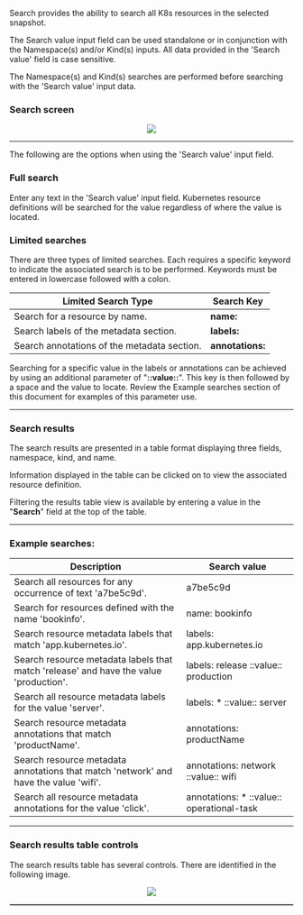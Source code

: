 
Search provides the ability to search all K8s resources in the selected snapshot.  

The Search value input field can be used standalone or in conjunction with the Namespace(s) and/or 
Kind(s) inputs. All data provided in the 'Search value' field is case sensitive.

The Namespace(s) and Kind(s) searches are performed before searching with the 'Search value' input data.


### Search screen

<p align="center">
  <img style="float: center;" src="https://raw.githubusercontent.com/k8svisual/vpk-docs/master/docs/images/tab_search.png">
</p>

---

The following are the options when using the 'Search value' input field.

### Full search

Enter any text in the 'Search value' input field. Kubernetes resource definitions will be searched for the value regardless of where the value is located.

### Limited searches

There are three types of limited searches. Each requires a specific keyword to indicate the associated search is to be performed. 
Keywords must be entered in lowercase followed with a colon.

| Limited Search Type | Search Key |
|---|---|
| Search for a resource by name. | __name:__ |
| Search labels of the metadata section. | __labels:__ |
| Search annotations of the metadata section. | __annotations:__ |

Searching for a specific value in the labels or annotations can be achieved by using an additional parameter of "__::value::__". This key is then followed by a space and the value to locate.  Review the Example searches section of this document for examples of this parameter use.

---

### Search results

The search results are presented in a table format displaying three fields, namespace, kind, and name.     

Information displayed in the table can be clicked on to view the associated resource definition.  

Filtering the results table view is available by entering a value in the "__Search__" field at the top of the table.

---

### Example searches:

| Description | Search value |
|---|---|
| Search all resources for any occurrence of text 'a7be5c9d'. | a7be5c9d |
| Search for resources defined with the name 'bookinfo'. | name: bookinfo |
| Search resource metadata labels that match 'app.kubernetes.io'. | labels: app.kubernetes.io |
| Search resource metadata labels that match 'release' and have the value 'production'. | labels: release ::value:: production |
| Search all resource metadata labels for the value 'server'. | labels: * ::value:: server |
| Search resource metadata annotations that match 'productName'. | annotations: productName |
| Search resource metadata annotations that match 'network' and have the value 'wifi'. | annotations: network ::value:: wifi |
| Search all resource metadata annotations for the value 'click'. | annotations: * ::value:: operational-task |

---

### Search results table controls

The search results table has several controls.  There are identified in the following image.

<p align="center">
  <img style="float: center;" src="https://raw.githubusercontent.com/k8svisual/vpk-docs/master/docs/images/tab_search_table.png">
</p>

<hr style="border:1px solid #aaaaaa">

